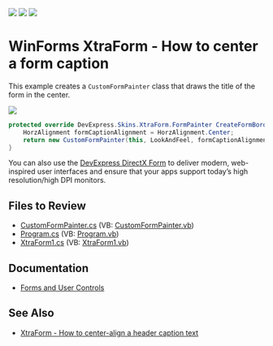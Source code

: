 <!-- default badges list -->
![](https://img.shields.io/endpoint?url=https://codecentral.devexpress.com/api/v1/VersionRange/128623618/17.2.3%2B)
[![](https://img.shields.io/badge/Open_in_DevExpress_Support_Center-FF7200?style=flat-square&logo=DevExpress&logoColor=white)](https://supportcenter.devexpress.com/ticket/details/T103979)
[![](https://img.shields.io/badge/📖_How_to_use_DevExpress_Examples-e9f6fc?style=flat-square)](https://docs.devexpress.com/GeneralInformation/403183)
<!-- default badges end -->

# WinForms XtraForm - How to center a form caption

This example creates a `CustomFormPainter` class that draws the title of the form in the center.

![](https://raw.githubusercontent.com/DevExpress-Examples/xtraform-how-to-center-align-a-header-caption-text-t103979/17.2.3%2B/media/winforms-xtraform-centered-title.png)

```csharp
protected override DevExpress.Skins.XtraForm.FormPainter CreateFormBorderPainter() {
    HorzAlignment formCaptionAlignment = HorzAlignment.Center;
    return new CustomFormPainter(this, LookAndFeel, formCaptionAlignment);
}
```

You can also use the [DevExpress DirectX Form](https://docs.devexpress.com/WindowsForms/403878/controls-and-libraries/forms-and-user-controls/direct-x-form) to deliver modern, web-inspired user interfaces and ensure that your apps support today’s high resolution/high DPI monitors.


## Files to Review

* [CustomFormPainter.cs](./CS/WindowsApplication1/Custom%20Form%20Painter/CustomFormPainter.cs) (VB: [CustomFormPainter.vb](./VB/WindowsApplication1/Custom%20Form%20Painter/CustomFormPainter.vb))
* [Program.cs](./CS/WindowsApplication1/Program.cs) (VB: [Program.vb](./VB/WindowsApplication1/Program.vb))
* [XtraForm1.cs](./CS/WindowsApplication1/XtraForm1.cs) (VB: [XtraForm1.vb](./VB/WindowsApplication1/XtraForm1.vb))


## Documentation

* [Forms and User Controls](https://docs.devexpress.com/WindowsForms/114561/controls-and-libraries/forms-and-user-controls)


## See Also

* [XtraForm - How to center-align a header caption text](https://supportcenter.devexpress.com/ticket/details/t103959/xtraform-how-to-center-align-a-header-caption-text)
